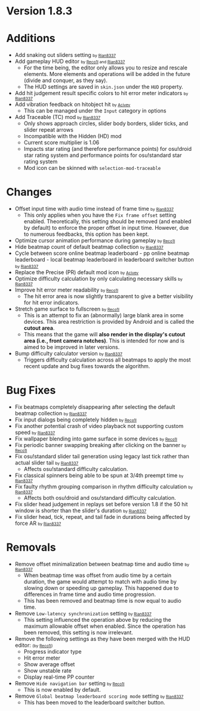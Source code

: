 Version 1.8.3
=============

# Additions

- Add snaking out sliders setting <span style="font-size: 0.75em">by [Rian8337](https://github.com/Rian8337)</span>
- Add gameplay HUD editor <span style="font-size: 0.75em">by [Reco1I](https://github.com/Reco1I) and [Rian8337](https://github.com/Rian8337)</span> 
  - For the time being, the editor only allows you to resize and rescale elements. More elements and operations will be
    added in the future (divide and conquer, as they say).
  - The HUD settings are saved in `skin.json` under the `HUD` property.
- Add hit judgement result specific colors to hit error meter indicators <span style="font-size: 0.75em">by [Rian8337](https://github.com/Rian8337)</span>
- Add vibration feedback on hitobject hit <span style="font-size: 0.75em">by [Acivev](https://github.com/Acivev)</span>
  - This can be managed under the `Input` category in options
- Add Traceable (TC) mod <span style="font-size: 0.75em">by [Rian8337](https://github.com/Rian8337)</span>
  - Only shows approach circles, slider body borders, slider ticks, and slider repeat arrows
  - Incompatible with the Hidden (HD) mod
  - Current score multiplier is 1.06
  - Impacts star rating (and therefore performance points) for osu!droid star rating system and performance points for
    osu!standard star rating system
  - Mod icon can be skinned with `selection-mod-traceable`

# Changes

- Offset input time with audio time instead of frame time <span style="font-size: 0.75em">by [Rian8337](https://github.com/Rian8337)</span>
  - This only applies when you have the `Fix frame offset` setting enabled. Theoretically, this setting should be
    removed (and enabled by default) to enforce the proper offset in input time. However, due to numerous feedbacks,
    this option has been kept.
- Optimize cursor animation performance during gameplay <span style="font-size: 0.75em">by [Reco1I](https://github.com/Reco1I)</span>
- Hide beatmap count of default beatmap collection <span style="font-size: 0.75em">by [Rian8337](https://github.com/Rian8337)</span>
- Cycle between score online beatmap leaderboard - pp online beatmap leaderboard - local beatmap leaderboard in
  leaderboard switcher button <span style="font-size: 0.75em">by [Rian8337](https://github.com/Rian8337)</span>
- Replace the Precise (PR) default mod icon <span style="font-size: 0.75em">by [Acivev](https://github.com/Acivev)</span>
- Optimize difficulty calculation by only calculating necessary skills <span style="font-size: 0.75em">by [Rian8337](https://github.com/Rian8337)</span>
- Improve hit error meter readability <span style="font-size: 0.75em">by [Reco1I](https://github.com/Reco1I)</span>
  - The hit error area is now slightly transparent to give a better visibility for hit error indicators.
- Stretch game surface to fullscreen <span style="font-size: 0.75em">by [Reco1I](https://github.com/Reco1I)</span>
  - This is an attempt to fix an (abnormally) large blank area in some devices. This area restriction is provided by
    Android and is called the **cutout area**.
  - This means that the game will **also render in the display's cutout area (i.e., front camera notches)**. This is
    intended for now and is aimed to be improved in later versions.
- Bump difficulty calculator version <span style="font-size: 0.75em">by [Rian8337](https://github.com/Rian8337)</span>
  - Triggers difficulty calculation across all beatmaps to apply the most recent update and bug fixes towards the
    algorithm.

# Bug Fixes

- Fix beatmaps completely disappearing after selecting the default beatmap collection <span style="font-size: 0.75em">by [Rian8337](https://github.com/Rian8337)</span>
- Fix input dialogs being completely hidden <span style="font-size: 0.75em">by [Reco1I](https://github.com/Reco1I)</span>
- Fix another potential crash of video playback not supporting custom speed <span style="font-size: 0.75em">by [Rian8337](https://github.com/Rian8337)</span>
- Fix wallpaper blending into game surface in some devices <span style="font-size: 0.75em">by [Reco1I](https://github.com/Reco1I)</span>
- Fix periodic banner swapping breaking after clicking on the banner <span style="font-size: 0.75em">by [Reco1I](https://github.com/Reco1I)</span>
- Fix osu!standard slider tail generation using legacy last tick rather than actual slider tail <span style="font-size: 0.75em">by [Rian8337](https://github.com/Rian8337)</span>
  - Affects osu!standard difficulty calculation.
- Fix classical spinners being able to be spun at 3/4th preempt time <span style="font-size: 0.75em">by [Rian8337](https://github.com/Rian8337)</span>
- Fix faulty rhythm grouping comparison in rhythm difficulty calculation <span style="font-size: 0.75em">by [Rian8337](https://github.com/Rian8337)</span>
  - Affects both osu!droid and osu!standard difficulty calculation.
- Fix slider head judgement in replays set before version 1.8 if the 50 hit window is shorter than the slider's
  duration <span style="font-size: 0.75em">by [Rian8337](https://github.com/Rian8337)</span>
- Fix slider head, tick, repeat, and tail fade in durations being affected by force AR <span style="font-size: 0.75em">by [Rian8337](https://github.com/Rian8337)</span>

# Removals

- Remove offset minimalization between beatmap time and audio time <span style="font-size: 0.75em">by [Rian8337](https://github.com/Rian8337)</span>
  - When beatmap time was offset from audio time by a certain duration, the game would attempt to match with audio time
    by slowing down or speeding up gameplay. This happened due to differences in frame time and audio time progression.
  - This has been removed and beatmap time is now equal to audio time.
- Remove `Low-latency synchronization` setting <span style="font-size: 0.75em">by [Rian8337](https://github.com/Rian8337)</span>
  - This setting influenced the operation above by reducing the maximum allowable offset when enabled. Since the
    operation has been removed, this setting is now irrelevant.
- Remove the following settings as they have been merged with the HUD editor: <span style="font-size: 0.75em">(by [Reco1I](https://github.com/Reco1I))</span>
  - Progress indicator type
  - Hit error meter
  - Show average offset
  - Show unstable rate
  - Display real-time PP counter
- Remove `Hide navigation bar` setting <span style="font-size: 0.75em">by [Reco1I](https://github.com/Reco1I)</span>
  - This is now enabled by default. 
- Remove `Global beatmap leaderboard scoring mode` setting <span style="font-size: 0.75em">by [Rian8337](https://github.com/Rian8337)</span>
  - This has been moved to the leaderboard switcher button.
